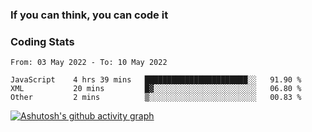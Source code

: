 ### If you can think, you can code it 



### Coding Stats
<!--START_SECTION:waka-->

```text
From: 03 May 2022 - To: 10 May 2022

JavaScript    4 hrs 39 mins   ███████████████████████░░   91.90 %
XML           20 mins         █▓░░░░░░░░░░░░░░░░░░░░░░░   06.80 %
Other         2 mins          ▒░░░░░░░░░░░░░░░░░░░░░░░░   00.83 %
```

<!--END_SECTION:waka-->

[![Ashutosh's github activity graph](https://activity-graph.herokuapp.com/graph?willjoje=Ashutosh00710)](https://github.com/ashutosh00710/github-readme-activity-graph)
